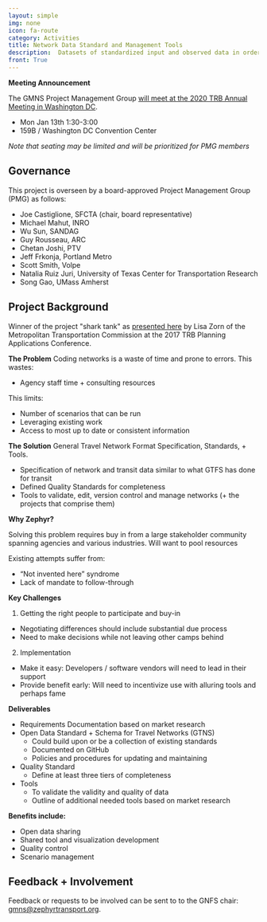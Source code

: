 ```yaml
---
layout: simple
img: none
icon: fa-route
category: Activities
title: Network Data Standard and Management Tools
description:  Datasets of standardized input and observed data in order to facilitate the testing of and compare the performance of various algorithms, approaches, or parameters.
front: True
---
```


**Meeting Announcement**

The GMNS Project Management Group [will meet at the 2020 TRB Annual Meeting in Washington DC](/events/2020-jan-gmns-pmg).

  - Mon Jan 13th 1:30-3:00   
  - 159B / Washington DC Convention Center

*Note that seating may be limited and will be prioritized for PMG members*

## Governance

This project is overseen by a board-approved Project Management Group (PMG) as follows:
 - Joe Castiglione, SFCTA (chair, board representative)
 - Michael Mahut, INRO  
 - Wu Sun, SANDAG  
 - Guy Rousseau, ARC  
 - Chetan Joshi, PTV  
 - Jeff Frkonja, Portland Metro  
 - Scott Smith, Volpe  
 - Natalia Ruiz Juri, University of Texas Center for Transportation Research  
 - Song Gao, UMass Amherst  

## Project Background

Winner of the project "shark tank" as [presented here](https://docs.google.com/presentation/d/1D2j67Q7006XssLuRhAx5_cupeF51W9VQVvpWjtvf8y8/) by Lisa Zorn of the Metropolitan Transportation Commission at the 2017 TRB Planning Applications Conference.

**The Problem**
Coding networks is a waste of time and prone to errors.
This wastes:

* Agency staff time + consulting resources  

This limits:

* Number of scenarios that can be run  
* Leveraging existing work  
* Access to most up to date or consistent information  

**The Solution**
General Travel Network Format Specification, Standards, + Tools.

* Specification of network and transit data similar to what GTFS has done for transit
* Defined Quality Standards for completeness  
* Tools to validate, edit, version control and manage networks (+  the projects that comprise them)

**Why Zephyr?**

Solving this problem requires buy in from a large stakeholder community spanning agencies and various industries.
Will want to pool resources

Existing attempts suffer from:

 * “Not invented here” syndrome
 * Lack of mandate to follow-through


**Key Challenges**

1. Getting the right people to participate and buy-in

- Negotiating differences should include substantial due process  
- Need to make decisions while not leaving other camps behind  

2. Implementation

- Make it easy: Developers / software vendors will need to lead in their support  
- Provide benefit early: Will need to incentivize use with alluring tools and perhaps fame  

**Deliverables**

 * Requirements Documentation based on market research
 * Open Data Standard + Schema for Travel Networks (GTNS)
   * Could build upon or be a collection of existing standards
   * Documented on GitHub
   * Policies and procedures for updating and maintaining
 * Quality Standard
   * Define at least three tiers of completeness
 * Tools
   * To validate the validity and quality of data
   * Outline of additional needed tools based on market research

**Benefits include:**

 * Open data sharing  
 * Shared tool and visualization development  
 * Quality control  
 * Scenario management  

## Feedback + Involvement

Feedback or requests to be involved can be sent to to the GNFS chair: [gmns@zephyrtransport.org](mailto:gmns@zephyrtransport.org).
